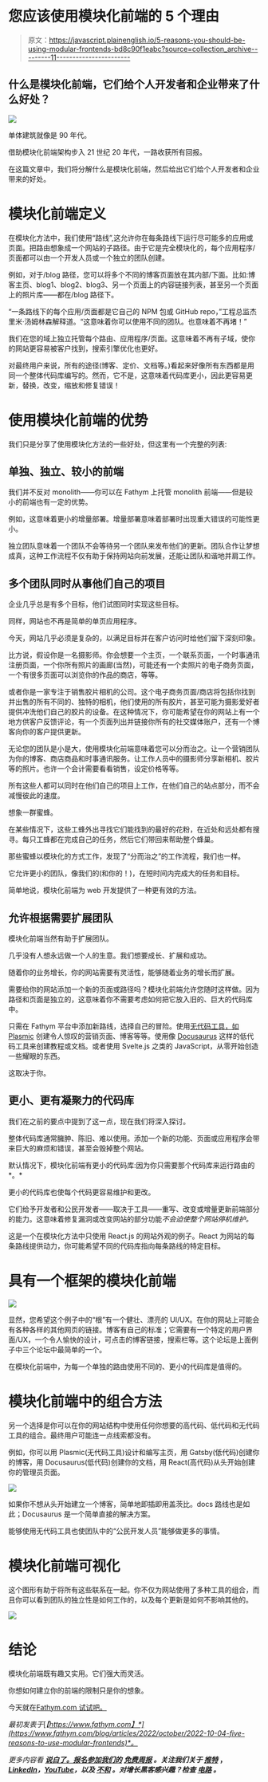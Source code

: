 # 您应该使用模块化前端的 5 个理由

> 原文：<https://javascript.plainenglish.io/5-reasons-you-should-be-using-modular-frontends-bd8c90f1eabc?source=collection_archive---------11----------------------->

## 什么是模块化前端，它们给个人开发者和企业带来了什么好处？

![](img/953db296735dd898e77423f87d805381.png)

单体建筑就像是 90 年代。

借助模块化前端架构步入 21 世纪 20 年代，一路收获所有回报。

在这篇文章中，我们将分解什么是模块化前端，然后给出它们给个人开发者和企业带来的好处。

# 模块化前端定义

在模块化方法中，我们使用“路线”,这允许你在每条路线下运行尽可能多的应用或页面。把路由想象成一个网站的子路径。由于它是完全模块化的，每个应用程序/页面都可以由一个开发人员或一个独立的团队创建。

例如，对于/blog 路径，您可以将多个不同的博客页面放在其内部/下面。比如:博客主页、blog1、blog2、blog3、另一个页面上的内容链接列表，甚至另一个页面上的照片库——都在/blog 路径下。

“一条路线下的每个应用/页面都是它自己的 NPM 包或 GitHub repo，”工程总监杰里米·汤姆林森解释道。“这意味着你可以使用不同的团队。也意味着不再堵！”

我们在您的域上独立托管每个路由、应用程序/页面。这意味着不再有子域，使你的网站更容易被客户找到，搜索引擎优化也更好。

对最终用户来说，所有的途径(博客、定价、文档等。)看起来好像所有东西都是用同一个整体代码库编写的。然而，它不是，这意味着代码库更小，因此更容易更新，替换，改变，缩放和修复错误！

# 使用模块化前端的优势

我们只是分享了使用模块化方法的一些好处，但这里有一个完整的列表:

## 单独、独立、较小的前端

我们并不反对 monolith——你可以在 Fathym 上托管 monolith 前端——但是较小的前端也有一定的优势。

例如，这意味着更小的增量部署。增量部署意味着部署时出现重大错误的可能性更小。

独立团队意味着一个团队不会等待另一个团队来发布他们的更新。团队合作让梦想成真，这种工作流程不仅有助于保持网站向前发展，还能让团队和谐地并肩工作。

## 多个团队同时从事他们自己的项目

企业几乎总是有多个目标，他们试图同时实现这些目标。

同样，网站也不再是简单的单页应用程序。

今天，网站几乎必须是复杂的，以满足目标并在客户访问时给他们留下深刻印象。

比方说，假设你是一名摄影师。你会想要一个主页，一个联系页面，一个时事通讯注册页面，一个你所有照片的画廊(当然)，可能还有一个卖照片的电子商务页面，一个有很多页面可以浏览你的作品的商店，等等。

或者你是一家专注于销售胶片相机的公司。这个电子商务页面/商店将包括你找到并出售的所有不同的、独特的相机，他们使用的所有胶片，甚至可能为摄影爱好者提供冲洗他们自己的胶片的设备。在这种情况下，你可能希望在你的网站上有一个地方供客户反馈评论，有一个页面列出并链接你所有的社交媒体账户，还有一个博客向你的客户提供更新。

无论您的团队是小是大，使用模块化前端意味着您可以分而治之。让一个营销团队为你的博客、商店商品和时事通讯服务。让工作人员中的摄影师分享新相机、胶片等的照片。也许一个会计需要看看销售，设定价格等等。

所有这些人都可以同时在他们自己的项目上工作，在他们自己的站点部分，而不会减慢彼此的速度。

想象一群蜜蜂。

在某些情况下，这些工蜂外出寻找它们能找到的最好的花粉，在近处和远处都有搜寻。每只工蜂都在完成自己的任务，然后它们带回来帮助整个蜂巢。

那些蜜蜂以模块化的方式工作，发现了“分而治之”的工作流程，我们也一样。

它允许更小的团队，像我们的(和你的！)，在短时间内完成大的任务和目标。

简单地说，模块化前端为 web 开发提供了一种更有效的方法。

## 允许根据需要扩展团队

模块化前端当然有助于扩展团队。

几乎没有人想永远做一个人的生意。我们想要成长、扩展和成功。

随着你的业务增长，你的网站需要有灵活性，能够随着业务的增长而扩展。

需要给你的网站添加一个新的页面或路径吗？模块化前端允许您随时这样做。因为路径和页面是独立的，这意味着你不需要考虑如何把它放入旧的、巨大的代码库中。

只需在 Fathym 平台中添加新路线，选择自己的冒险。使用[无代码工具，如 Plasmic](https://www.fathym.com/blog/articles/2022/august/2022-08-10-why-we-loved-using-plasmic-for-our-marketing-page) 创建令人惊叹的营销页面、博客等等。使用像 [Docusaurus](https://www.fathym.com/blog/articles/2022/march/2022-03-16-how-i-blog-in-markdown) 这样的低代码工具来创建教程或文档。或者使用 Svelte.js 之类的 JavaScript，从零开始创造一些耀眼的东西。

这取决于你。

## 更小、更有凝聚力的代码库

我们在之前的要点中提到了这一点，现在我们将深入探讨。

整体代码库通常臃肿、陈旧、难以使用。添加一个新的功能、页面或应用程序会带来巨大的麻烦和错误，甚至会毁掉整个网站。

默认情况下，模块化前端有更小的代码库:因为你只需要那个代码库来运行路由的*。*

更小的代码库也使每个代码更容易维护和更改。

它们给予开发者和公民开发者——取决于工具——重写、改变或增量更新前端部分的能力。这意味着修复漏洞或改变网站的部分功能*不会迫使整个网站停机维护。*

这是一个在模块化方法中只使用 React.js 的网站外观的例子。React 为网站的每条路线提供动力，你可能希望不同的代码库指向每条路线的特定目标。

# 具有一个框架的模块化前端

![](img/daebe1fa9ad2e26dc8552069be5d5843.png)

显然，您希望这个例子中的“根”有一个健壮、漂亮的 UI/UX。在你的网站上可能会有各种各样的其他网页的链接。博客有自己的标准；它需要有一个特定的用户界面/UX，一个令人愉快的设计，可点击的博客链接，搜索栏等。这个论坛是上面例子中三个论坛中最简单的一个。

在模块化前端中，为每一个单独的路由使用不同的、更小的代码库是值得的。

# 模块化前端中的组合方法

另一个选择是你可以在你的网站结构中使用任何你想要的高代码、低代码和无代码工具的组合。最终用户可能连一点线索都没有。

例如，你可以用 Plasmic(无代码工具)设计和编写主页，用 Gatsby(低代码)创建你的博客，用 Docusaurus(低代码)创建你的文档，用 React(高代码)从头开始创建你的管理员页面。

![](img/3d54da4f29358188caa3dc8d9912767f.png)

如果你不想从头开始建立一个博客，简单地即插即用盖茨比。docs 路线也是如此；Docusaurus 是一个简单直接的解决方案。

能够使用无代码工具也使团队中的“公民开发人员”能够做更多的事情。

# 模块化前端可视化

这个图形有助于将所有这些联系在一起。你不仅为网站使用了多种工具的组合，而且你可以看到团队的独立性是如何工作的，以及每个更新是如何不影响其他的。

![](img/8085ef4093d2aac7556a3943aacca659.png)

# 结论

模块化前端既有趣又实用。它们强大而灵活。

你想如何建立你的前端的限制只是你的想象。

今天就在[Fathym.com 试试吧。](https://www.fathym.com/dashboard)

*最初发表于*[*【https://www.fathym.com】*](https://www.fathym.com/blog/articles/2022/october/2022-10-04-five-reasons-to-use-modular-frontends)*。*

*更多内容看* [***说白了。报名参加我们的***](https://plainenglish.io/) **[***免费周报***](http://newsletter.plainenglish.io/) *。关注我们关于* [***推特***](https://twitter.com/inPlainEngHQ) ，[***LinkedIn***](https://www.linkedin.com/company/inplainenglish/)*，*[***YouTube***](https://www.youtube.com/channel/UCtipWUghju290NWcn8jhyAw)*，以及* [***不和***](https://discord.gg/GtDtUAvyhW) *。对增长黑客感兴趣？检查* [***电路***](https://circuit.ooo/) *。***